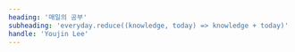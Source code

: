 ```yaml
---
heading: '매일의 공부'
subheading: 'everyday.reduce((knowledge, today) => knowledge + today)'
handle: 'Youjin Lee'
---
```


